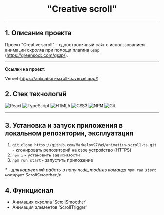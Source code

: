 <h1 align="center">"Creative scroll"</h1>

_____

<a name="project-description"><h2>1. Описание проекта</h2></a>
Проект "Creative scroll" - одностроничный сайт с использованием анимации скролла при помощи плагина `Gsap` (https://greensock.com/gsap/).

_____

<b>Ссылки на проект:</b>

Versel (https://animation-scroll-ts.vercel.app/)


<a name="technologies"><h2>2. Стек технологий</h2></a>

![React](https://img.shields.io/badge/react-%2320232a.svg?style=for-the-badge&logo=react&logoColor=%2361DAFB)
![TypeScript](https://img.shields.io/badge/typescript-%23007ACC.svg?style=for-the-badge&logo=typescript&logoColor=white)
![HTML5](https://img.shields.io/badge/html5-%23E34F26.svg?style=for-the-badge&logo=html5&logoColor=white)
![CSS3](https://img.shields.io/badge/css3-%231572B6.svg?style=for-the-badge&logo=css3&logoColor=white)
![NPM](https://img.shields.io/badge/NPM-%23CB3837.svg?style=for-the-badge&logo=npm&logoColor=white) 
![Git](https://img.shields.io/badge/git-%23F05033.svg?style=for-the-badge&logo=git&logoColor=white)

_____

<a name="installation"><h2>3. Установка и запуск приложения в локальном репозитории, эксплуатация</h2></a>
1. `git clone https://github.com/Markelov97Vad/animation-scroll-ts.git` - клонировать репозиторий на свое устройство (HTTPS)
2. `npm i` - установить зависимости
3. `npm run start` - запустить приложение

<i>* - для корректной работы в папу node_modules команда `npm run start` копирует ScrollSmoother.js</i>

<a name="functionality"><h2>4. Функционал</h2></a>
- Анимация скролла 'ScrollSmoother'
- Анимация элементов 'ScrollTrigger'